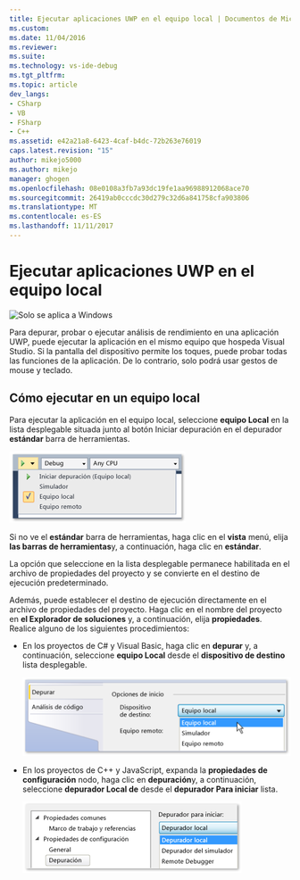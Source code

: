 ```yaml
---
title: Ejecutar aplicaciones UWP en el equipo local | Documentos de Microsoft
ms.custom: 
ms.date: 11/04/2016
ms.reviewer: 
ms.suite: 
ms.technology: vs-ide-debug
ms.tgt_pltfrm: 
ms.topic: article
dev_langs:
- CSharp
- VB
- FSharp
- C++
ms.assetid: e42a21a8-6423-4caf-b4dc-72b263e76019
caps.latest.revision: "15"
author: mikejo5000
ms.author: mikejo
manager: ghogen
ms.openlocfilehash: 08e0108a3fb7a93dc19fe1aa96988912068ace70
ms.sourcegitcommit: 26419ab0cccdc30d279c32d6a841758cfa903806
ms.translationtype: MT
ms.contentlocale: es-ES
ms.lasthandoff: 11/11/2017
---
```

# <a name="run-uwp-apps-on-the-local-machine"></a>Ejecutar aplicaciones UWP en el equipo local
![Solo se aplica a Windows](../debugger/media/windows_only_content.png "windows_only_content")  
  
 Para depurar, probar o ejecutar análisis de rendimiento en una aplicación UWP, puede ejecutar la aplicación en el mismo equipo que hospeda Visual Studio. Si la pantalla del dispositivo permite los toques, puede probar todas las funciones de la aplicación. De lo contrario, solo podrá usar gestos de mouse y teclado.  
  
##  <a name="BKMK_How_to_run_on_a_local_machine"></a>Cómo ejecutar en un equipo local  
 Para ejecutar la aplicación en el equipo local, seleccione **equipo Local** en la lista desplegable situada junto al botón Iniciar depuración en el depurador **estándar** barra de herramientas.  
  
 ![Ejecutar en el equipo Local](../debugger/media/vsrun_f5_local.png "VSRUN_F5_Local")  
  
 Si no ve el **estándar** barra de herramientas, haga clic en el **vista** menú, elija **las barras de herramientas**y, a continuación, haga clic en **estándar**.  
  
 La opción que seleccione en la lista desplegable permanece habilitada en el archivo de propiedades del proyecto y se convierte en el destino de ejecución predeterminado.  
  
 Además, puede establecer el destino de ejecución directamente en el archivo de propiedades del proyecto. Haga clic en el nombre del proyecto en **el Explorador de soluciones** y, a continuación, elija **propiedades**. Realice alguno de los siguientes procedimientos:  
  
-   En los proyectos de C# y Visual Basic, haga clic en **depurar** y, a continuación, seleccione **equipo Local** desde el **dispositivo de destino** lista desplegable.  
  
     ![C &#35; y la página de propiedades del proyecto de Visual Basic](../debugger/media/vsrun_cs_vb_projprop_local.png "VSRUN_CS_VB_ProjProp_Local")  
  
-   En los proyectos de C++ y JavaScript, expanda la **propiedades de configuración** nodo, haga clic en **depuración**y, a continuación, seleccione **depurador Local de** desde el **depurador Para iniciar** lista.  
  
     ![C &#43; &#43; página de propiedades del proyecto de JavaScript](../debugger/media/vsrun_cpp_js_projprop_local.png "VSRUN_CPP_JS_ProjProp_Local")  